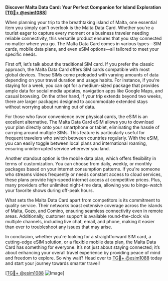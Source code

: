 **Discover Malta Data Card: Your Perfect Companion for Island Exploration [[TG💪+ @esim1088](https://t.me/s/esim1088)]**

When planning your trip to the breathtaking island of Malta, one essential item you simply can't overlook is the Malta Data Card. Whether you're a tourist eager to capture every moment or a business traveler needing reliable connectivity, this versatile product ensures that you stay connected no matter where you go. The Malta Data Card comes in various types—SIM cards, mobile data plans, and even eSIM options—all tailored to meet your specific needs.

First off, let’s talk about the traditional SIM card. If you prefer the classic approach, the Malta Data Card offers SIM cards compatible with most global devices. These SIMs come preloaded with varying amounts of data depending on your travel duration and usage habits. For instance, if you're staying for a week, you can opt for a medium-sized package that provides ample data for social media updates, navigation apps like Google Maps, and casual browsing. On the other hand, if your trip extends beyond two weeks, there are larger packages designed to accommodate extended stays without worrying about running out of data.

For those who favor convenience over physical cards, the eSIM is an excellent alternative. The Malta Data Card eSIM allows you to download your plan directly onto your smartphone or tablet, eliminating the hassle of carrying around multiple SIMs. This feature is particularly useful for frequent travelers who switch between countries regularly. With the eSIM, you can easily toggle between local plans and international roaming, ensuring uninterrupted service wherever you land.

Another standout option is the mobile data plan, which offers flexibility in terms of customization. You can choose from daily, weekly, or monthly packages based on your internet consumption patterns. If you're someone who streams videos frequently or needs constant access to cloud services, these plans provide high-speed internet access at competitive prices. Plus, many providers offer unlimited night-time data, allowing you to binge-watch your favorite shows during off-peak hours.

What sets the Malta Data Card apart from competitors is its commitment to quality service. Their networks boast extensive coverage across the islands of Malta, Gozo, and Comino, ensuring seamless connectivity even in remote areas. Additionally, customer support is available round-the-clock via multiple channels, including live chat, email, and phone, making it easier than ever to troubleshoot any issues that may arise.

In conclusion, whether you're looking for a straightforward SIM card, a cutting-edge eSIM solution, or a flexible mobile data plan, the Malta Data Card has something for everyone. It’s not just about staying connected; it’s about enhancing your overall travel experience by providing peace of mind and freedom to explore. So why wait? Head over to [TG💪+ @esim1088](https://t.me/s/esim1088) today and start your journey towards smarter travel!

[[TG💪+ @esim1088](https://t.me/s/esim1088) ![Image](https://i.postimg.cc/Y0z9fWf4/image.png)]